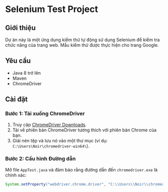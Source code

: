 # Selenium Test Project

## Giới thiệu
Dự án này là một ứng dụng kiểm thử tự động sử dụng Selenium để kiểm tra chức năng của trang web. Mẫu kiểm thử được thực hiện cho trang Google.

## Yêu cầu
- Java 8 trở lên
- Maven
- ChromeDriver

## Cài đặt

### Bước 1: Tải xuống ChromeDriver
1. Truy cập [ChromeDriver Downloads](https://sites.google.com/chromium.org/driver/downloads).
2. Tải về phiên bản ChromeDriver tương thích với phiên bản Chrome của bạn.
3. Giải nén tệp và lưu nó vào một thư mục (ví dụ: `C:\Users\Noir\chromedriver-win64\`).

### Bước 2: Cấu hình Đường dẫn
Mở file `AppTest.java` và đảm bảo rằng đường dẫn đến `chromedriver.exe` là chính xác:
```java
System.setProperty("webdriver.chrome.driver", "C:\\Users\\Noir\\chromedriver-win64\\chromedriver.exe");
